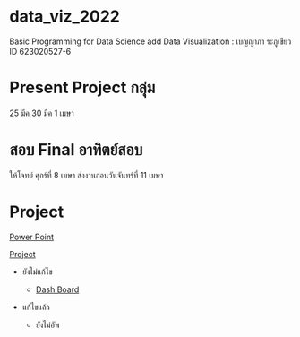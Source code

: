 # data_viz_2022
Basic Programming for Data Science add Data Visualization : เบญญาภา ระภูเขียว ID 623020527-6


# Present Project กลุ่ม
25 มีค 30 มีค 1 เมษา 

# สอบ Final อาทิตย์สอบ 
ให้โจทย์ ศุกร์ที่ 8 เมษา ส่งงานก่อนวันจันทร์ที่ 11 เมษา


# Project

   [Power Point](https://github.com/Benza1611/data_viz_2022/blob/main/FINAL%20PROJECT.pdf)

   
   [Project](https://github.com/Benza1611/data_viz_2022/blob/main/Project.ipynb)
    
    
* ยังไม่แก้ไข


    * [Dash Board](https://datastudio.google.com/reporting/a17e860f-a275-4232-9ae6-55082ee9cdfc/page/Y7ooC)


* แก้ไขแล้ว 

    *   ยังไม่อัพ
